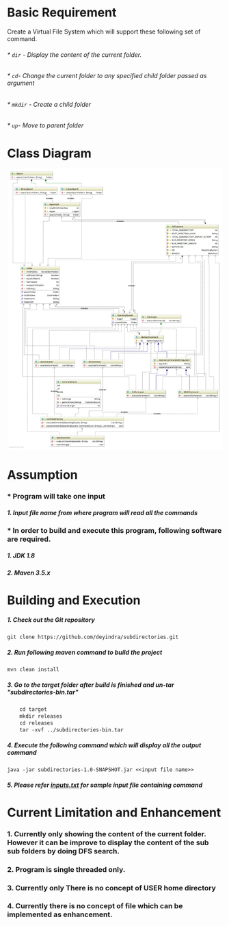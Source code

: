 Basic Requirement
============================
Create a Virtual File System which will support these following set of command.
###### * `dir` - Display the content of the current folder. 
###### * `cd`- Change the current folder to any specified child folder passed as argument
###### * `mkdir` - Create a child folder
###### * `up`- Move to parent folder


 Class Diagram
============================
![class diagram](subdirectory.jpg)


Assumption
=====================
### * Program will take one input
##### 1. Input file name from where program will read all the commands 

### * In order to build and execute this program, following software are required.
##### 1. JDK 1.8
##### 2. Maven 3.5.x


Building and Execution
=======================
##### 1. Check out the Git repository
    git clone https://github.com/deyindra/subdirectories.git
##### 2. Run following maven command to build the project
    mvn clean install
##### 3. Go to the target folder after build is finished and un-tar "subdirectories-bin.tar"
        cd target
        mkdir releases
        cd releases
        tar -xvf ../subdirectories-bin.tar
##### 4. Execute the following command which will display all the output command
    java -jar subdirectories-1.0-SNAPSHOT.jar <<input file name>>
##### 5. Please refer [inputs.txt](src/test/resources/inputs.txt) for sample input file containing command


Current Limitation and Enhancement
===================================
### 1. Currently only showing the content of the current folder. However it can be improve to display the content of the sub sub folders by doing DFS search.
### 2. Program is single threaded only. 
### 3. Currently only There is no concept of USER home directory
### 4. Currently there is no concept of file which can be implemented as enhancement.                

    
    

 

